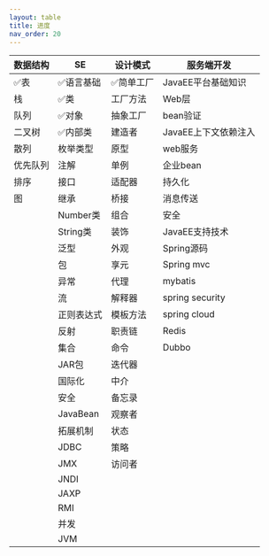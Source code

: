 ```yaml
---
layout: table
title: 进度
nav_order: 20
---
```

| 数据结构 | SE         | 设计模式   | 服务端开发           |
| -------- | ---------- | ---------- | -------------------- |
| ✅表     | ✅语言基础 | ✅简单工厂 | JavaEE平台基础知识   |
| 栈       | ✅类       | 工厂方法   | Web层                |
| 队列     | ✅对象     | 抽象工厂   | bean验证             |
| 二叉树   | ✅内部类   | 建造者     | JavaEE上下文依赖注入 |
| 散列     | 枚举类型   | 原型       | web服务              |
| 优先队列 | 注解       | 单例       | 企业bean             |
| 排序     | 接口       | 适配器     | 持久化               |
| 图       | 继承       | 桥接       | 消息传送             |
|          | Number类   | 组合       | 安全                 |
|          | String类   | 装饰       | JavaEE支持技术       |
|          | 泛型       | 外观       | Spring源码           |
|          | 包         | 享元       | Spring mvc           |
|          | 异常       | 代理       | mybatis              |
|          | 流         | 解释器     | spring security      |
|          | 正则表达式 | 模板方法   | spring cloud         |
|          | 反射       | 职责链     | Redis                |
|          | 集合       | 命令       | Dubbo                |
|          | JAR包      | 迭代器     |                      |
|          | 国际化     | 中介       |                      |
|          | 安全       | 备忘录     |                      |
|          | JavaBean   | 观察者     |                      |
|          | 拓展机制   | 状态       |                      |
|          | JDBC       | 策略       |                      |
|          | JMX        | 访问者     |                      |
|          | JNDI       |            |                      |
|          | JAXP       |            |                      |
|          | RMI        |            |                      |
|          | 并发       |            |                      |
|          | JVM        |            |                      |
